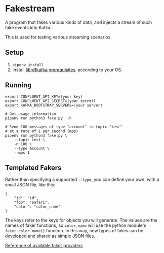# Fakestream

A program that fakes various kinds of data, and injects a stream of such fake events into Kafka.

This is used for testing various streaming scenarios.

## Setup

1. `pipenv install`
2. Install [librdfkafka prerequisites](https://github.com/confluentinc/confluent-kafka-python#prerequisites), according to your OS.


## Running

```
export CONFLUENT_API_KEY=(your key)
export CONFLUENT_API_SECRET=(your secret)
export KAFKA_BOOTSTRAP_SERVERS=(your server)

# Get usage information
pipenv run python3 fake.py  -h

# Send 100 messages of type "account" to topic "test"
# at a rate of 1 per second (mps)
pipenv run python3 fake.py \
    --topic test \
    -n 100 \
    --type account \
    --mps 1
```

## Templated Fakers

Rather than specifying a supported `--type`, you can define your own, with a small JSON file, like this:

```
{
    "id": "id",
    "foo": "safari",
    "color": "color_name"   
}
```

The keys refer to the keys for objects you will generate.  The values are the names
of faker functions, so `color_name` will use the python module's `faker.color_name()` function.  In this way, new types of fakes can be developed and shared as simple
JSON files.

[Reference of available faker providers](https://faker.readthedocs.io/en/stable/providers.html)
